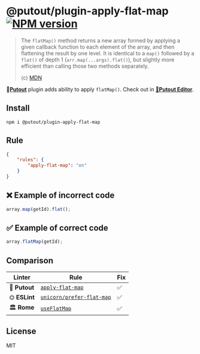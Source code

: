 # @putout/plugin-apply-flat-map [![NPM version][NPMIMGURL]][NPMURL]

[NPMIMGURL]: https://img.shields.io/npm/v/@putout/plugin-apply-flat-map.svg?style=flat&longCache=true
[NPMURL]: https://npmjs.org/package/@putout/plugin-apply-flat-map "npm"

> The `flatMap()` method returns a new array formed by applying a given callback function to each element of the array, and then flattening the result by one level.
> It is identical to a `map()` followed by a `flat()` of depth 1 (`arr.map(...args).flat()`), but slightly more efficient than calling those two methods separately.
>
> (c) [MDN](https://developer.mozilla.org/en-US/docs/Web/JavaScript/Reference/Global_Objects/Array/flatMap)

🐊[**Putout**](https://github.com/coderaiser/putout) plugin adds ability to apply `flatMap()`. Check out in [🐊**Putout Editor**](https://putout.cloudcmd.io/#/gist/0d3d44937de69ca266c4a11be5152eac/86af6566f93434ef86fdca919e57eaac7361a706).

## Install

```
npm i @putout/plugin-apply-flat-map
```

## Rule

```json
{
    "rules": {
        "apply-flat-map": "on"
    }
}
```

## ❌ Example of incorrect code

```js
array.map(getId).flat();
```

## ✅ Example of correct code

```js
array.flatMap(getId);
```

## Comparison

Linter | Rule | Fix
--------|-------|------------|
🐊 **Putout** | [`apply-flat-map`](https://github.com/coderaiser/putout/tree/master/packages/plugin-apply-flat-map#readme) | ✅
⏣ **ESLint** | [`unicorn/prefer-flat-map`](https://github.com/sindresorhus/eslint-plugin-unicorn/blob/main/docs/rules/prefer-array-flat-map.md) | ✅
🏛 **Rome** | [`useFlatMap`](https://docs.rome.tools/lint/rules/useflatmap/) | ✅

## License

MIT
